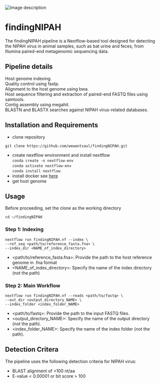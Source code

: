 
![Image description](findingNIPAH/assets/findingNIPAH.png)
# findingNIPAH
The findingNIPAH pipeline is a Nextflow-based tool designed for detecting the NIPAH virus in animal samples, such as bat urine and feces, from Illumina paired-end metagenomic sequencing data.

## Pipeline details
Host genome indexing. \
Quality control using fastp. \
Alignment to the host genome using bwa. \
Host sequence filtering and extraction of paired-end FASTQ files using samtools. \
Contig assembly using megahit. \
BLASTN and BLASTX searches against NIPAH virus-related databases.

## Installation and Requirements
* clone repository
```
git clone https://github.com/wewantsaul/findingNIPAH.git
```
* create nextflow environment and install nextflow \
```conda create -n nextflow-env``` \
```conda activate nextflow-env``` \
```conda install nextflow```
* install docker see [here](https://docs.docker.com/engine/install/)
* get host genome

## Usage
Before proceeding, set the clone as the working directory
```
cd ~/findingNIPAH
```
### Step 1: Indexing
```
nextflow run findingNIPAH.nf --index \
--ref_seq <path/to/reference_fasta.fna> \
--index_dir <NAME_of_index_directory>
```
* <path/to/reference_fasta.fna>: Provide the path to the host reference genome in .fna format
* <NAME_of_index_directory>: Specify the name of the index directory (not the path)
### Step 2: Main Workflow
```
nextflow run findingNIPAH.nf --reads <path/to/fastq> \
--out_dir <output_directory_NAME> \
--index_folder <index_folder_NAME>
```
* <path/to/fastq>: Provide the path to the input FASTQ files.
* <output_directory_NAME>: Specify the name of the output directory (not the path).
* <index_folder_NAME>: Specify the name of the index folder (not the path).
  
## Detection Critera
The pipeline uses the following detection criteria for NIPAH virus:
* BLAST alignment of >100 nt/aa
* E-value < 0.00001 or bit score > 100





